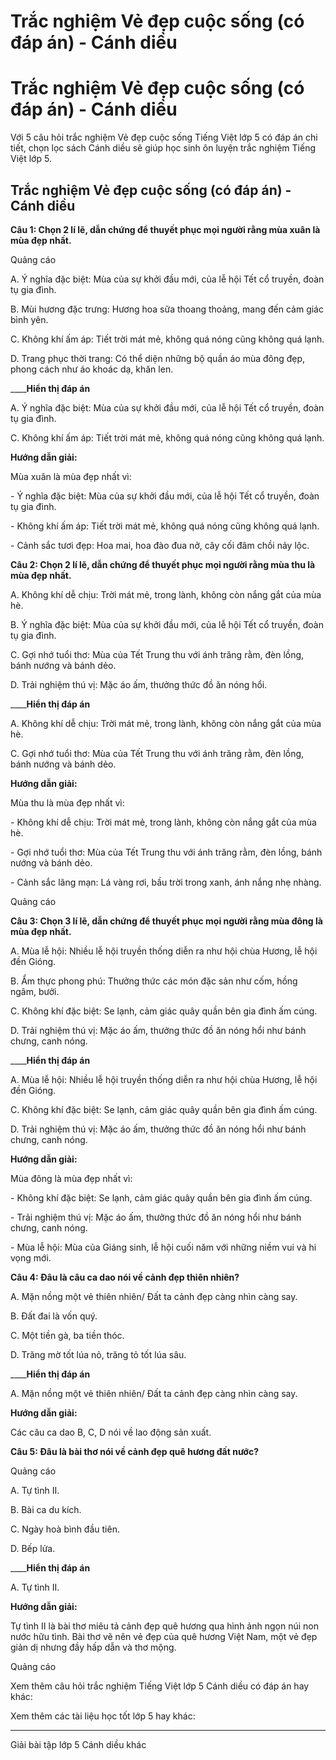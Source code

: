 # Trắc nghiệm Vẻ đẹp cuộc sống (có đáp án) - Cánh diều

# Trắc nghiệm Vẻ đẹp cuộc sống (có đáp án) - Cánh diều

Với 5 câu hỏi trắc nghiệm Vẻ đẹp cuộc sống Tiếng Việt lớp 5 có đáp án chi tiết, chọn lọc sách Cánh diều sẽ giúp học sinh ôn luyện trắc nghiệm Tiếng Việt lớp 5.

## Trắc nghiệm Vẻ đẹp cuộc sống (có đáp án) - Cánh diều

**Câu 1: Chọn 2 lí lẽ, dẫn chứng để thuyết phục mọi người rằng mùa xuân là mùa đẹp nhất.**

Quảng cáo

A. Ý nghĩa đặc biệt: Mùa của sự khởi đầu mới, của lễ hội Tết cổ truyền, đoàn tụ gia đình.

B. Mùi hương đặc trưng: Hương hoa sữa thoang thoảng, mang đến cảm giác bình yên.

C. Không khí ấm áp: Tiết trời mát mẻ, không quá nóng cũng không quá lạnh.

D. Trang phục thời trang: Có thể diện những bộ quần áo mùa đông đẹp, phong cách như áo khoác dạ, khăn len.

____**Hiển thị đáp án**

A. Ý nghĩa đặc biệt: Mùa của sự khởi đầu mới, của lễ hội Tết cổ truyền, đoàn tụ gia đình.

C. Không khí ấm áp: Tiết trời mát mẻ, không quá nóng cũng không quá lạnh.

**Hướng dẫn giải:**

Mùa xuân là mùa đẹp nhất vì: 

\- Ý nghĩa đặc biệt: Mùa của sự khởi đầu mới, của lễ hội Tết cổ truyền, đoàn tụ gia đình.

\- Không khí ấm áp: Tiết trời mát mẻ, không quá nóng cũng không quá lạnh.

\- Cảnh sắc tươi đẹp: Hoa mai, hoa đào đua nở, cây cối đâm chồi nảy lộc.

**Câu 2: Chọn 2 lí lẽ, dẫn chứng để thuyết phục mọi người rằng mùa thu là mùa đẹp nhất.**

A. Không khí dễ chịu: Trời mát mẻ, trong lành, không còn nắng gắt của mùa hè.

B. Ý nghĩa đặc biệt: Mùa của sự khởi đầu mới, của lễ hội Tết cổ truyền, đoàn tụ gia đình.

C. Gợi nhớ tuổi thơ: Mùa của Tết Trung thu với ánh trăng rằm, đèn lồng, bánh nướng và bánh dẻo.

D. Trải nghiệm thú vị: Mặc áo ấm, thưởng thức đồ ăn nóng hổi.

____**Hiển thị đáp án**

A. Không khí dễ chịu: Trời mát mẻ, trong lành, không còn nắng gắt của mùa hè.

C. Gợi nhớ tuổi thơ: Mùa của Tết Trung thu với ánh trăng rằm, đèn lồng, bánh nướng và bánh dẻo.

**Hướng dẫn giải:**

Mùa thu là mùa đẹp nhất vì: 

\- Không khí dễ chịu: Trời mát mẻ, trong lành, không còn nắng gắt của mùa hè.

\- Gợi nhớ tuổi thơ: Mùa của Tết Trung thu với ánh trăng rằm, đèn lồng, bánh nướng và bánh dẻo.

\- Cảnh sắc lãng mạn: Lá vàng rơi, bầu trời trong xanh, ánh nắng nhẹ nhàng.

Quảng cáo

**Câu 3: Chọn 3 lí lẽ, dẫn chứng để thuyết phục mọi người rằng mùa đông là mùa đẹp nhất.**

A. Mùa lễ hội: Nhiều lễ hội truyền thống diễn ra như hội chùa Hương, lễ hội đền Gióng.

B. Ẩm thực phong phú: Thưởng thức các món đặc sản như cốm, hồng ngâm, bưởi. 

C. Không khí đặc biệt: Se lạnh, cảm giác quây quần bên gia đình ấm cúng.

D. Trải nghiệm thú vị: Mặc áo ấm, thưởng thức đồ ăn nóng hổi như bánh chưng, canh nóng.

____**Hiển thị đáp án**

A. Mùa lễ hội: Nhiều lễ hội truyền thống diễn ra như hội chùa Hương, lễ hội đền Gióng. 

C. Không khí đặc biệt: Se lạnh, cảm giác quây quần bên gia đình ấm cúng.

D. Trải nghiệm thú vị: Mặc áo ấm, thưởng thức đồ ăn nóng hổi như bánh chưng, canh nóng.

**Hướng dẫn giải:**

Mùa đông là mùa đẹp nhất vì: 

\- Không khí đặc biệt: Se lạnh, cảm giác quây quần bên gia đình ấm cúng.

\- Trải nghiệm thú vị: Mặc áo ấm, thưởng thức đồ ăn nóng hổi như bánh chưng, canh nóng.

\- Mùa lễ hội: Mùa của Giáng sinh, lễ hội cuối năm với những niềm vui và hi vọng mới.

**Câu 4: Đâu là câu ca dao nói về cảnh đẹp thiên nhiên?**

A. Mặn nồng một vẻ thiên nhiên/ Đất ta cảnh đẹp càng nhìn càng say. 

B. Đất đai là vốn quý.

C. Một tiền gà, ba tiền thóc.

D. Trăng mờ tốt lúa nỏ, trăng tỏ tốt lúa sâu.

____**Hiển thị đáp án**

A. Mặn nồng một vẻ thiên nhiên/ Đất ta cảnh đẹp càng nhìn càng say. 

**Hướng dẫn giải:**

Các câu ca dao B, C, D nói về lao động sản xuất. 

**Câu 5: Đâu là bài thơ nói về cảnh đẹp quê hương đất nước?**

Quảng cáo

A. Tự tình II.

B. Bài ca du kích.

C. Ngày hoà bình đầu tiên.

D. Bếp lửa.

____**Hiển thị đáp án**

A. Tự tình II.

**Hướng dẫn giải:**

Tự tình II là bài thơ miêu tả cảnh đẹp quê hương qua hình ảnh ngọn núi non nước hữu tình. Bài thơ vẽ nên vẻ đẹp của quê hương Việt Nam, một vẻ đẹp giản dị nhưng đầy hấp dẫn và thơ mộng. 

Quảng cáo

Xem thêm câu hỏi trắc nghiệm Tiếng Việt lớp 5 Cánh diều có đáp án hay khác:

Xem thêm các tài liệu học tốt lớp 5 hay khác:

* * *

Giải bài tập lớp 5 Cánh diều khác
